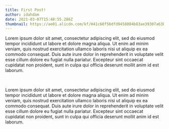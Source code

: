 ```yaml
---
title: First Post!
author: idahdam
date: 2021-03-07T15:48:55.286Z
thumbnail: https://ae01.alicdn.com/kf/H41c60f56dfd9458884b83ae39307a63b0/Halo-LED-Neon-Light-Tanda-Huruf-Neon-Sign-Panel-Liburan-Natal-Dekorasi-Pesta-Pernikahan-Dekorasi-Dinding.jpg
---
```

Lorem ipsum dolor sit amet, consectetur adipiscing elit, sed do eiusmod tempor incididunt ut labore et dolore magna aliqua. Ut enim ad minim veniam, quis nostrud exercitation ullamco laboris nisi ut aliquip ex ea commodo consequat. Duis aute irure dolor in reprehenderit in voluptate velit esse cillum dolore eu fugiat nulla pariatur. Excepteur sint occaecat cupidatat non proident, sunt in culpa qui officia deserunt mollit anim id est laborum.

<br/>

Lorem ipsum dolor sit amet, consectetur adipiscing elit, sed do eiusmod tempor incididunt ut labore et dolore magna aliqua. Ut enim ad minim veniam, quis nostrud exercitation ullamco laboris nisi ut aliquip ex ea commodo consequat. Duis aute irure dolor in reprehenderit in voluptate velit esse cillum dolore eu fugiat nulla pariatur. Excepteur sint occaecat cupidatat non proident, sunt in culpa qui officia deserunt mollit anim id est laborum.